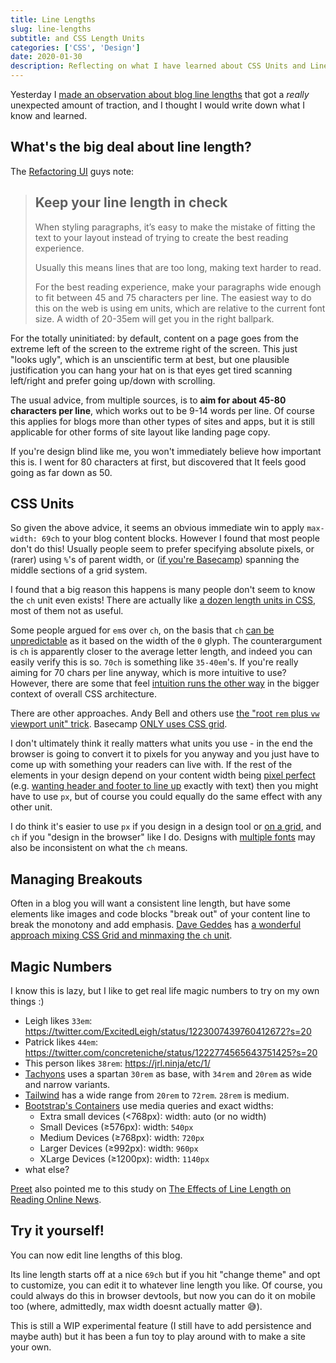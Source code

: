 ```yaml
---
title: Line Lengths
slug: line-lengths
subtitle: and CSS Length Units
categories: ['CSS', 'Design']
date: 2020-01-30
description: Reflecting on what I have learned about CSS Units and Line Lengths
---
```


Yesterday I [made an observation about blog line lengths](https://twitter.com/swyx/status/1222768044767727619) that got a *really* unexpected amount of traction, and I thought I would write down what I know and learned.

## What's the big deal about line length?

The [Refactoring UI](https://refactoringui.com/) guys note:

> ## Keep your line length in check
> When styling paragraphs, it’s easy to make the mistake of fitting the text to
> your layout instead of trying to create the best reading experience.
>
> Usually this means lines that are too long, making text harder to read.
>
> For the best reading experience, make your paragraphs wide enough to fit
> between 45 and 75 characters per line. The easiest way to do this on the
> web is using em units, which are relative to the current font size. A width of
> 20-35em will get you in the right ballpark.

For the totally uninitiated: by default, content on a page goes from the extreme left of the screen to the extreme right of the screen. This just "looks ugly", which is an unscientific term at best, but one plausible justification you can hang your hat on is that eyes get tired scanning left/right and prefer going up/down with scrolling.

The usual advice, from multiple sources, is to **aim for about 45-80 characters per line**, which works out to be 9-14 words per line. Of course this applies for blogs more than other types of sites and apps, but it is still applicable for other forms of site layout like landing page copy.

If you're design blind like me, you won't immediately believe how important this is. I went for 80 characters at first, but discovered that It feels good going as far down as 50.

## CSS Units

So given the above advice, it seems an obvious immediate win to apply `max-width: 69ch` to your blog content blocks. However I found that most people don't do this! Usually people seem to prefer specifying absolute pixels, or (rarer) using `%`'s of parent width, or ([if you're Basecamp](https://twitter.com/swyx/status/1222980190260744193?s=20)) spanning the middle sections of a grid system.

I found that a big reason this happens is many people don't seem to know the `ch` unit even exists! There are actually like [a dozen length units in CSS](https://css-tricks.com/the-lengths-of-css/), most of them not as useful.

Some people argued for `em`s over `ch`, on the basis that `ch` [can be unpredictable](https://twitter.com/nystudio107/status/1222769390929707009) as it based on the width of the `0` glyph. The counterargument is `ch` is apparently closer to the average letter length, and indeed you can easily verify this is so. `70ch` is something like `35-40em`'s. If you're really aiming for 70 chars per line anyway, which is more intuitive to use? However, there are some that feel [intuition runs the other way](https://twitter.com/transitive_bs/status/1222773214193094661?s=20) in the bigger context of overall CSS architecture.

There are other approaches. Andy Bell and others use [the "root `rem` plus `vw` viewport unit" trick](https://twitter.com/souporserious/status/1222904538333532161). Basecamp [ONLY uses CSS grid](https://twitter.com/swyx/status/1222980190260744193?s=20).

I don't ultimately think it really matters what units you use - in the end the browser is going to convert it to pixels for you anyway and you just have to come up with something your readers can live with. If the rest of the elements in your design depend on your content width being [pixel perfect](https://twitter.com/_brotzky/status/1222934466638692352) (e.g. [wanting header and footer to line up](https://twitter.com/JoshWComeau/status/1222851328197758982) exactly with text) then you might have to use `px`, but of course you could equally do the same effect with any other unit. 


I do think it's easier to use `px` if you design in a design tool or [on a grid](https://twitter.com/wolfr_2/status/1222773273462824960), and `ch` if you "design in the browser" like I do. Designs with [multiple fonts](https://twitter.com/kossnocorp/status/1222774667448070146) may also be inconsistent on what the `ch` means.

## Managing Breakouts

Often in a blog you will want a consistent line length, but have some elements like images and code blocks "break out" of your content line to break the monotony and add emphasis. [Dave Geddes](https://twitter.com/geddski/status/1222772485570957314) has [a wonderful approach mixing CSS Grid and minmaxing the `ch` unit](https://gedd.ski/post/article-grid-layout/).

## Magic Numbers

I know this is lazy, but I like to get real life magic numbers to try on my own things :)

- Leigh likes `33em`: https://twitter.com/ExcitedLeigh/status/1223007439760412672?s=20
- Patrick likes `44em`: https://twitter.com/concreteniche/status/1222774565643751425?s=20
- This person likes `38rem`: https://jrl.ninja/etc/1/
- [Tachyons](https://github.com/tachyons-css/tachyons/blob/5cd259d0b2f75a472f6febdcc0e5b558a22a01af/src/_typography.css#L16-L18) uses a spartan `30rem` as base, with `34rem` and `20rem` as wide and narrow variants.
- [Tailwind](https://tailwindcss.com/docs/max-width) has a wide range from `20rem` to `72rem`. `28rem` is medium.
- [Bootstrap's Containers](https://getbootstrap.com/docs/4.0/layout/grid/) use media queries and exact widths:
  - Extra small devices (<768px): width: auto (or no width)
  - Small Devices (≥576px): width: `540px`
  - Medium Devices (≥768px): width: `720px`
  - Larger Devices (≥992px): width: `960px`
  - XLarge Devices (≥1200px): width: `1140px`
- what else?

[Preet](https://twitter.com/preetster/status/1263361587584196609?s=20) also pointed me to this study on [The Effects of Line Length on Reading Online News](https://www.researchgate.net/publication/253615156_The_Effects_of_Line_Length_on_Reading_Online_News).

## Try it yourself!

You can now edit line lengths of this blog. 

Its line length starts off at a nice `69ch` but if you hit "change theme" and opt to customize, you can edit it to whatever line length you like. Of course, you could always do this in browser devtools, but now you can do it on mobile too (where, admittedly, max width doesnt actually matter 😅).

This is still a WIP experimental feature (I still have to add persistence and maybe auth) but it has been a fun toy to play around with to make a site your own.